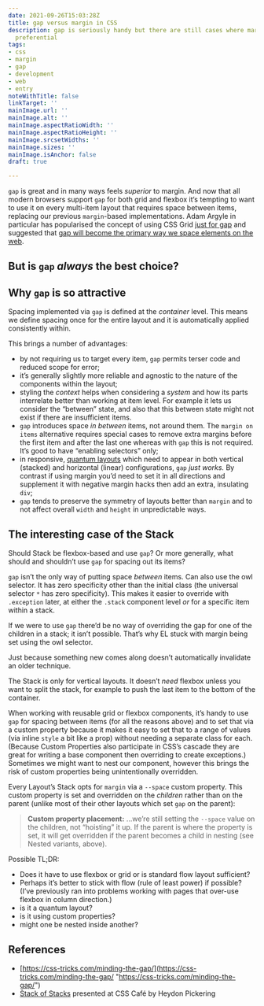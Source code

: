 ```yaml
---
date: 2021-09-26T15:03:28Z
title: gap versus margin in CSS
description: gap is seriously handy but there are still cases where margin might be
  preferential
tags:
- css
- margin
- gap
- development
- web
- entry
noteWithTitle: false
linkTarget: ''
mainImage.url: ''
mainImage.alt: ''
mainImage.aspectRatioWidth: ''
mainImage.aspectRatioHeight: ''
mainImage.srcsetWidths: ''
mainImage.sizes: ''
mainImage.isAnchor: false
draft: true

---
```

`gap` is great and in many ways feels _superior_ to margin. And now that all modern browsers support `gap` for both grid and flexbox it‘s tempting to want to use it on every multi-item layout that requires space between items, replacing our previous `margin`-based implementations. Adam Argyle in particular has popularised the concept of using CSS Grid [just for gap](https://web.dev/building-a-settings-component/#just-for-gap) and suggested that [gap will become the primary way we space elements on the web](https://dev.to/argyleink/5-css-predictions-for-2020-pl3).

But is `gap` _always_ the best choice?
---

## Why `gap` is so attractive

Spacing implemented via `gap` is defined at the _container_ level. This means we define spacing once for the entire layout and it is automatically applied consistently within.

This brings a number of advantages:

* by not requiring us to target every item, `gap` permits terser code and reduced scope for error;
* it’s generally slightly more reliable and agnostic to the nature of the components within the layout;
* styling the _context_ helps when considering a _system_ and how its parts interrelate better than working at item level. For example it lets us consider the “between” state, and also that this between state might not exist if there are insufficient items.
* `gap` introduces space _in between_ items, not around them. The `margin on items` alternative requires special cases to remove extra margins before the first item and after the last one whereas with `gap` this is not required. It’s good to have “enabling selectors” only;
* in responsive, [quantum layouts](https://codepen.io/fuzzylogicx/pen/qBOmWbJ) which need to appear in both vertical (stacked) and horizontal (linear) configurations, `gap` _just works._ By contrast if using margin you’d need to set it in all directions and supplement it with negative margin hacks then add an extra, insulating `div`;
* `gap` tends to preserve the symmetry of layouts better than `margin` and to not affect overall `width` and `height` in unpredictable ways.

## The interesting case of the Stack

Should Stack be flexbox-based and use `gap`? Or more generally, what should and shouldn’t use `gap` for spacing out its items?

`gap` isn’t the only way of putting space _between_ items. Can also use the owl selector. It has zero specificity other than the initial class (the universal selector `*` has zero specificity). This makes it easier to override with `.exception` later, at either the `.stack` component level _or_ for a specific item within a stack.

If we were to use `gap` there’d be no way of overriding the gap for one of the children in a stack; it isn’t possible. That’s why EL stuck with margin being set using the owl selector. 

Just because something new comes along doesn’t automatically invalidate an older technique.

The Stack is only for vertical layouts. It doesn’t _need_ flexbox unless you want to split the stack, for example to push the last item to the bottom of the container.  

When working with reusable grid or flexbox components, it’s handy to use `gap` for spacing between items (for all the reasons above) and to set that via a custom property because it makes it easy to set that to a range of values (via inline `style` a bit like a prop) without needing a separate class for each. (Because Custom Properties also participate in CSS’s cascade they are great for writing a base component then overriding to create exceptions.) Sometimes we might want to nest our component, however this brings the risk of custom properties being unintentionally overridden.

Every Layout’s Stack opts for `margin` via a `--space` custom property. This custom property is set and overridden on the _children_ rather than on the parent (unlike most of their other layouts which set `gap` on the parent):

> **Custom property placement:** …we’re still setting the `--space` value on the children, not “hoisting” it up. If the parent is where the property is set, it will get overridden if the parent becomes a child in nesting (see Nested variants, above).

Possible TL;DR:

* Does it have to use flexbox or grid or is standard flow layout sufficient?
* Perhaps it’s better to stick with flow (rule of least power) if possible? (I’ve previously ran into problems working with pages that over-use flexbox in column direction.)
* is it a quantum layout?
* is it using custom properties?
* might one be nested inside another?

## References

* [https://css-tricks.com/minding-the-gap/](https://css-tricks.com/minding-the-gap/ "https://css-tricks.com/minding-the-gap/")
* [Stack of Stacks](https://www.youtube.com/watch?v=HrkWtRqpUwg) presented at CSS Café by Heydon Pickering 
